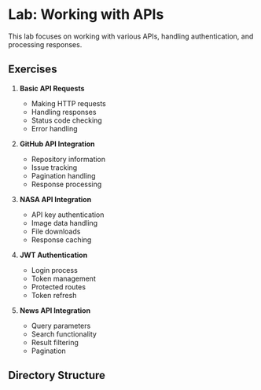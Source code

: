 # Lab: Working with APIs

This lab focuses on working with various APIs, handling authentication, and processing responses.

## Exercises

1. **Basic API Requests**
   - Making HTTP requests
   - Handling responses
   - Status code checking
   - Error handling

2. **GitHub API Integration**
   - Repository information
   - Issue tracking
   - Pagination handling
   - Response processing

3. **NASA API Integration**
   - API key authentication
   - Image data handling
   - File downloads
   - Response caching

4. **JWT Authentication**
   - Login process
   - Token management
   - Protected routes
   - Token refresh

5. **News API Integration**
   - Query parameters
   - Search functionality
   - Result filtering
   - Pagination

## Directory Structure 